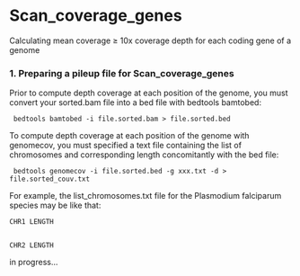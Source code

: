 # Scan_coverage_genes
Calculating mean coverage &ge; 10x coverage depth for each coding gene of a genome

 <h3>1. Preparing a pileup file for Scan_coverage_genes</h3>
 <p>Prior to compute depth coverage at each position of the genome, you must convert your sorted.bam file into a bed file with bedtools bamtobed:</p>
 <p><code> bedtools bamtobed -i file.sorted.bam > file.sorted.bed</code></p>
 <p>To compute depth coverage at each position of the genome with genomecov, you must specified a text file containing the list of chromosomes and corresponding length concomitantly with the bed file:</p>
 <p><code> bedtools genomecov -i file.sorted.bed -g xxx.txt -d > file.sorted_couv.txt</code></p>
 <p>For example, the list_chromosomes.txt file for the Plasmodium falciparum species may be like that:</p>
 <p><code>CHR1 LENGTH
 
 
 CHR2 LENGTH</code></p>
 in progress...
